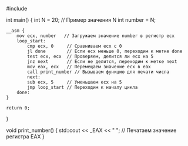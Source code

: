 #include <iostream>

int main() {
    int N = 20; // Пример значения N
    int number = N;

    __asm {
        mov ecx, number   // Загружаем значение number в регистр ecx
        loop_start:
            cmp ecx, 0     // Сравниваем ecx с 0
            jl done        // Если ecx меньше 0, переходим к метке done
            test ecx, ecx  // Проверяем, делится ли ecx на 5
            jnz next       // Если не делится, переходим к метке next
            mov eax, ecx   // Перемещаем значение ecx в eax
            call print_number // Вызываем функцию для печати числа
            next:
            sub ecx, 5     // Уменьшаем ecx на 5
            jmp loop_start // Переходим к началу цикла
        done:
    }

    return 0;
}

void print_number() {
    std::cout << _EAX << " "; // Печатаем значение регистра EAX
}
